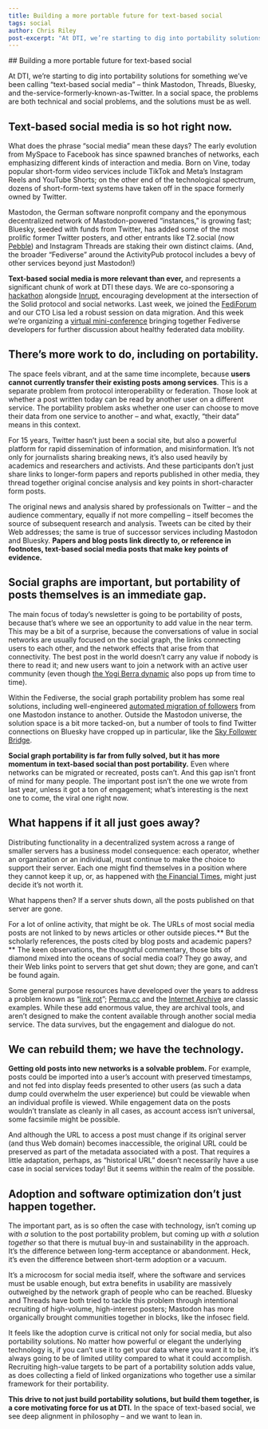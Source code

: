 ```yaml
---
title: Building a more portable future for text-based social
tags: social
author: Chris Riley
post-excerpt: "At DTI, we’re starting to dig into portability solutions for something we’ve been calling “text-based social media” – think Mastodon, Threads, Bluesky, and the-service-formerly-known-as-Twitter. In a social space, the problems are both technical and social problems, and the solutions must be as well."
---
```

<div class="section" markdown="1">
## Building a more portable future for text-based social
<div class="mustache">
</div>

At DTI, we’re starting to dig into portability solutions for something we’ve been calling “text-based social media” – think Mastodon, Threads, Bluesky, and the-service-formerly-known-as-Twitter. In a social space, the problems are both technical and social problems, and the solutions must be as well.

## Text-based social media is so hot right now.

What does the phrase “social media” mean these days? The early evolution from MySpace to Facebook has since spawned branches of networks, each emphasizing different kinds of interaction and media. Born on Vine, today popular short-form video services include TikTok and Meta’s Instagram Reels and YouTube Shorts; on the other end of the technological spectrum, dozens of short-form-text systems have taken off in the space formerly owned by Twitter.

Mastodon, the German software nonprofit company and the eponymous decentralized network of Mastodon-powered “instances,” is growing fast; Bluesky, seeded with funds from Twitter, has added some of the most prolific former Twitter posters, and other entrants like T2.social (now [Pebble](https://pebble.is)) and Instagram Threads are staking their own distinct claims. (And, the broader “Fediverse” around the ActivityPub protocol includes a bevy of other services beyond just Mastodon!)

**Text-based social media is more relevant than ever,** and represents a significant chunk of work at DTI these days. We are co-sponsoring a [hackathon](https://www.inrupt.com/event/solid-hackathon/home) alongside [Inrupt](https://www.inrupt.com/), encouraging development at the intersection of the Solid protocol and social networks. Last week, we joined the [FediForum](https://fediforum.org/) and our CTO Lisa led a robust session on data migration. And this week we’re organizing a [virtual mini-conference](https://dtinit.org/events) bringing together Fediverse developers for further discussion about healthy federated data mobility.

## There’s more work to do, including on portability.

The space feels vibrant, and at the same time incomplete, because **users cannot currently transfer their existing posts among services**. This is a separate problem from protocol interoperability or federation. Those look at whether a post written today can be read by another user on a different service. The portability problem asks whether one user can choose to move their data from one service to another – and what, exactly, “their data” means in this context.

For 15 years, Twitter hasn’t just been a social site, but also a powerful platform for rapid dissemination of information, and misinformation. It’s not only for journalists sharing breaking news, it’s also used heavily by academics and researchers and activists. And these participants  don’t just share links to longer-form papers and reports published in other media, they thread together original concise analysis and key points in short-character form posts.

The original news and analysis shared by professionals on Twitter – and the audience commentary, equally if not more compelling – itself becomes the source of subsequent research and analysis. Tweets can be cited by their Web addresses; the same is true of successor services including Mastodon and Bluesky. **Papers and blog posts link directly to, or reference in footnotes, text-based social media posts that make key points of evidence.**

## Social graphs are important, but portability of posts themselves is an immediate gap.

The main focus of today’s newsletter is going to be portability of posts, because that’s where we see an opportunity to add value in the near term. This may be a bit of a surprise, because the conversations of value in social networks are usually focused on the social graph, the links connecting users to each other, and the network effects that arise from that connectivity. The best post in the world doesn’t carry any value if nobody is there to read it; and new users want to join a network with an active user community (even though [the Yogi Berra dynamic](https://quoteinvestigator.com/2014/08/29/too-crowded/) also pops up from time to time).

Within the Fediverse, the social graph portability problem has some real solutions, including well-engineered [automated migration of followers](https://tantek.com/2023/112/t2/account-migration-post-blog-archive-format) from one Mastodon instance to another. Outside the Mastodon universe, the solution space is a bit more tacked-on, but a number of tools to find Twitter connections on Bluesky have cropped up in particular, like the [Sky Follower Bridge](https://github.com/kawamataryo/sky-follower-bridge).

**Social graph portability is far from fully solved, but it has more momentum in text-based social than post portability.** Even where networks can be migrated or recreated, posts can’t. And this gap isn’t front of mind for many people. The important post isn’t the one we wrote from last year, unless it got a ton of engagement; what’s interesting is the next one to come, the viral one right now.

## What happens if it all just goes away?

Distributing functionality in a decentralized system across a range of smaller servers has a business model consequence: each operator, whether an organization or an individual, must continue to make the choice to support their server. Each one might find themselves in a position where they cannot keep it up, or, as happened with [the Financial Times](https://www.ft.com/content/8d995a24-d77c-4208-a3a6-603d8788ebcd), might just decide it’s not worth it.

What happens then? If a server shuts down, all the posts published on that server are gone.

For a lot of online activity, that might be ok. The URLs of most social media posts are not linked to by news articles or other outside pieces.** But the scholarly references, the posts cited by blog posts and academic papers?** The keen observations, the thoughtful commentary, those bits of diamond mixed into the oceans of social media coal? They go away, and their Web links point to servers that get shut down; they are gone, and can’t be found again.

Some general purpose resources have developed over the years to address a problem known as “[link rot](https://en.wikipedia.org/wiki/Link_rot)”; [Perma.cc](https://perma.cc/) and the [Internet Archive](https://archive.org/) are classic examples. While these add enormous value, they are archival tools, and aren’t designed to make the content available through another social media service. The data survives, but the engagement and dialogue do not. 

## We can rebuild them; we have the technology.

**Getting old posts into new networks is a solvable problem.** For example, posts could be imported into a user’s account with preserved timestamps, and not fed into display feeds presented to other users (as such a data dump could overwhelm the user experience) but could be viewable when an individual profile is viewed. While engagement data on the posts wouldn’t translate as cleanly in all cases, as account access isn’t universal, some facsimile might be possible.

And although the URL to access a post must change if its original server (and thus Web domain) becomes inaccessible, the original URL could be preserved as part of the metadata associated with a post. That requires a little adaptation, perhaps, as “historical URL” doesn’t necessarily have a use case in social services today! But it seems within the realm of the possible.

## Adoption and software optimization don’t just happen together.

The important part, as is so often the case with technology, isn’t coming up with *a* solution to the post portability problem, but coming up with *a* solution *together* so that there is mutual buy-in and sustainability in the approach. It’s the difference between long-term acceptance or abandonment. Heck, it’s even the difference between short-term adoption or a vacuum.

It’s a microcosm for social media itself, where the software and services must be usable enough, but extra benefits in usability are massively outweighed by the network graph of people who can be reached. Bluesky and Threads have both tried to tackle this problem through intentional recruiting of high-volume, high-interest posters; Mastodon has more organically brought communities together in blocks, like the infosec field.

It feels like the adoption curve is critical not only for social media, but also portability solutions. No matter how powerful or elegant the underlying technology is, if you can’t use it to get your data where you want it to be, it’s always going to be of limited utility compared to what it could accomplish. Recruiting high-value targets to be part of a portability solution adds value, as does collecting a field of linked organizations who together use a similar framework for their portability.

**This drive to not just build portability solutions, but build them together, is a core motivating force for us at DTI.** In the space of text-based social, we see deep alignment in philosophy – and we want to lean in.
